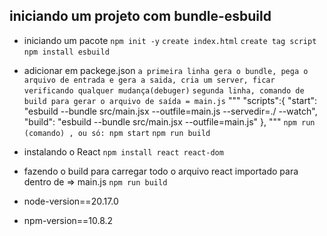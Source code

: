
## iniciando um projeto com bundle-esbuild 


- iniciando um pacote
`npm init -y`
`create index.html`
`create tag script`
`npm install esbuild`

* adicionar em packege.json
`a primeira linha gera o bundle, pega o arquivo de entrada e gera a saida, cria um server, ficar verificando qualquer mudança(debuger)`
`segunda linha, comando de build para gerar o arquivo de saída = main.js`
"""
"scripts":{
    "start": "esbuild --bundle src/main.jsx --outfile=main.js --servedir=./ --watch",
    "build": "esbuild --bundle src/main.jsx --outfile=main.js"
},
"""
`npm run (comando) , ou só: npm start`
`npm run build`

* instalando o React
`npm install react react-dom`

* fazendo o build para carregar todo o arquivo react importado para dentro de => main.js
`npm run build`

- node-version==20.17.0

- npm-version==10.8.2